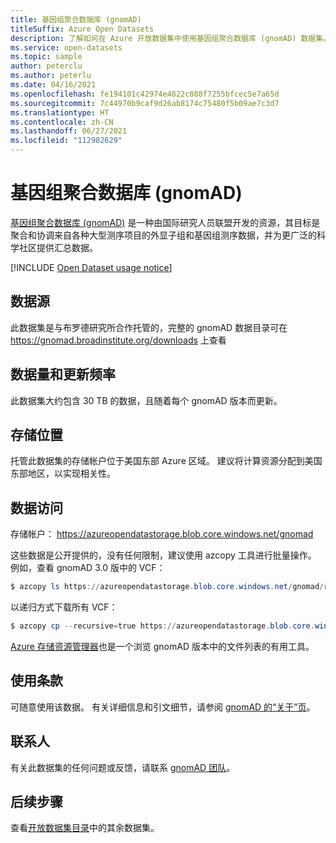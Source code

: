 ```yaml
---
title: 基因组聚合数据库 (gnomAD)
titleSuffix: Azure Open Datasets
description: 了解如何在 Azure 开放数据集中使用基因组聚合数据库 (gnomAD) 数据集。
ms.service: open-datasets
ms.topic: sample
author: peterclu
ms.author: peterlu
ms.date: 04/16/2021
ms.openlocfilehash: fe194101c42974e4822c088f7255bfcec5e7a65d
ms.sourcegitcommit: 7c44970b9caf9d26ab8174c75480f5b09ae7c3d7
ms.translationtype: HT
ms.contentlocale: zh-CN
ms.lasthandoff: 06/27/2021
ms.locfileid: "112982629"
---
```

# <a name="genome-aggregation-database-gnomad"></a>基因组聚合数据库 (gnomAD)

[基因组聚合数据库 (gnomAD)](https://gnomad.broadinstitute.org/) 是一种由国际研究人员联盟开发的资源，其目标是聚合和协调来自各种大型测序项目的外显子组和基因组测序数据，并为更广泛的科学社区提供汇总数据。

[!INCLUDE [Open Dataset usage notice](../../includes/open-datasets-usage-note.md)]

## <a name="data-source"></a>数据源

此数据集是与布罗德研究所合作托管的，完整的 gnomAD 数据目录可在 https://gnomad.broadinstitute.org/downloads 上查看

## <a name="data-volumes-and-update-frequency"></a>数据量和更新频率

此数据集大约包含 30 TB 的数据，且随着每个 gnomAD 版本而更新。

## <a name="storage-location"></a>存储位置

托管此数据集的存储帐户位于美国东部 Azure 区域。 建议将计算资源分配到美国东部地区，以实现相关性。

## <a name="data-access"></a>数据访问

存储帐户： https://azureopendatastorage.blob.core.windows.net/gnomad

这些数据是公开提供的，没有任何限制，建议使用 azcopy 工具进行批量操作。 例如，查看 gnomAD 3.0 版中的 VCF：

```powershell
$ azcopy ls https://azureopendatastorage.blob.core.windows.net/gnomad/release/3.0/vcf/genomes
```

以递归方式下载所有 VCF：

```powershell
$ azcopy cp --recursive=true https://azureopendatastorage.blob.core.windows.net/gnomad/release/3.0/vcf/genomes .
```

[Azure 存储资源管理器](https://azure.microsoft.com/features/storage-explorer/)也是一个浏览 gnomAD 版本中的文件列表的有用工具。

## <a name="use-terms"></a>使用条款

可随意使用该数据。 有关详细信息和引文细节，请参阅 [gnomAD 的“关于”页](https://gnomad.broadinstitute.org/about)。

## <a name="contact"></a>联系人

有关此数据集的任何问题或反馈，请联系 [gnomAD 团队](https://gnomad.broadinstitute.org/contact)。

## <a name="next-steps"></a>后续步骤

查看[开放数据集目录](dataset-catalog.md)中的其余数据集。
